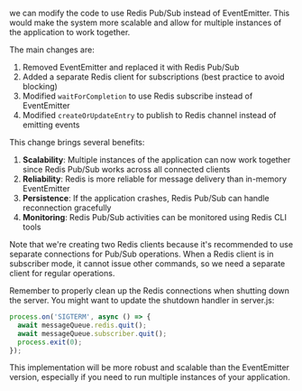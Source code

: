 we can modify the code to use Redis Pub/Sub instead of EventEmitter. This would make the system more scalable and allow for multiple instances of the application to work together. 

The main changes are:

1. Removed EventEmitter and replaced it with Redis Pub/Sub
2. Added a separate Redis client for subscriptions (best practice to avoid blocking)
3. Modified `waitForCompletion` to use Redis subscribe instead of EventEmitter
4. Modified `createOrUpdateEntry` to publish to Redis channel instead of emitting events

This change brings several benefits:

1. **Scalability**: Multiple instances of the application can now work together since Redis Pub/Sub works across all connected clients
2. **Reliability**: Redis is more reliable for message delivery than in-memory EventEmitter
3. **Persistence**: If the application crashes, Redis Pub/Sub can handle reconnection gracefully
4. **Monitoring**: Redis Pub/Sub activities can be monitored using Redis CLI tools

Note that we're creating two Redis clients because it's recommended to use separate connections for Pub/Sub operations. When a Redis client is in subscriber mode, it cannot issue other commands, so we need a separate client for regular operations.

Remember to properly clean up the Redis connections when shutting down the server. You might want to update the shutdown handler in server.js:

```javascript:server.js
process.on('SIGTERM', async () => {
  await messageQueue.redis.quit();
  await messageQueue.subscriber.quit();
  process.exit(0);
});
```

This implementation will be more robust and scalable than the EventEmitter version, especially if you need to run multiple instances of your application.
